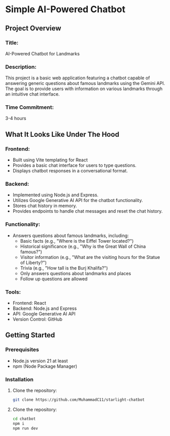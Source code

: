 # Simple AI-Powered Chatbot

## Project Overview

### Title: 
AI-Powered Chatbot for Landmarks

### Description:
This project is a basic web application featuring a chatbot capable of answering generic questions about famous landmarks using the Gemini API. The goal is to provide users with information on various landmarks through an intuitive chat interface.

### Time Commitment:
3-4 hours

## What It Looks Like Under The Hood

### Frontend:
- Built using Vite templating for React
- Provides a basic chat interface for users to type questions.
- Displays chatbot responses in a conversational format.

### Backend:
- Implemented using Node.js and Express.
- Utilizes Google Generative AI API for the chatbot functionality.
- Stores chat history in memory.
- Provides endpoints to handle chat messages and reset the chat history.

### Functionality:
- Answers questions about famous landmarks, including:
  - Basic facts (e.g., "Where is the Eiffel Tower located?")
  - Historical significance (e.g., "Why is the Great Wall of China famous?")
  - Visitor information (e.g., "What are the visiting hours for the Statue of Liberty?")
  - Trivia (e.g., "How tall is the Burj Khalifa?")
  - Only answers questions about landmarks and places
  - Follow up questions are allowed


### Tools:
- Frontend: React
- Backend: Node.js and Express
- API: Google Generative AI API
- Version Control: GitHub

## Getting Started

### Prerequisites
- Node.js version 21 at least
- npm (Node Package Manager)

### Installation
1. Clone the repository:
   ```sh
   git clone https://github.com/MuhammadC11/starlight-chatbot

2. Clone the repository:
   ```sh
   cd chatbot
   npm i
   npm run dev
